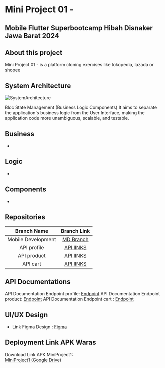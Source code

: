 # Mini Project 01 - 

## Mobile Flutter Superbootcamp Hibah Disnaker Jawa Barat 2024

## About this project

Mini Project 01 - is a platform cloning exercises like tokopedia, lazada or shopee

## System Architecture

![SystemArchitecture](https://bloclibrary.dev/_astro/bloc.DJLDGT9c_1KXLNj.svg)

Bloc State Management (Business Logic Components) It aims to separate the application's business logic from the User Interface, making the application code more unambiguous, scalable, and testable.

## Business
-

## Logic
-

## Components
-

## Repositories

|    Branch Name     |                                      Branch Link                                         |
| :----------------: | :--------------------------------------------------------------------------------------: |
| Mobile Development | [MD Branch](https://github.com/wafiqmuhaz/miniproject1)                                  |
|  API profile       | [API lINKS](https://fakestoreapi.com/users/1)                                            |
|  API product       | [API lINKS](https://fakestoreapi.com/products)                                           |
|  API cart          | [API lINKS](https://fakestoreapi.com/carts)                                              |

## API Documentations

API Documentation Endpoint profile: [Endpoint](https://fakestoreapi.com/users/1)
API Documentation Endpoint product: [Endpoint](https://fakestoreapi.com/products)
API Documentation Endpoint cart   : [Endpoint](https://fakestoreapi.com/carts)

## UI/UX Design

- Link Figma Design : [Figma]()

## Deployment Link APK Waras

Download Link APK MiniProject1:<br>
[MiniProject1 (Google Drive)]()
